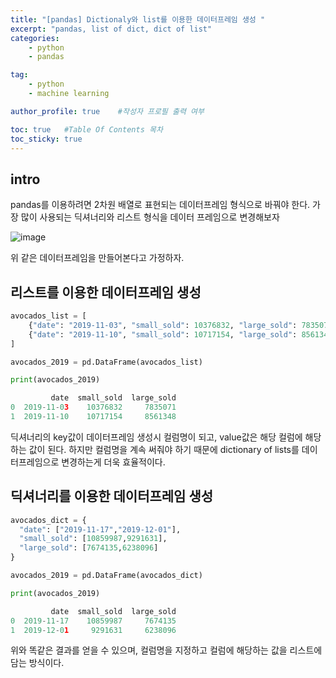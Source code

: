 ```yaml
---
title: "[pandas] Dictionaly와 list를 이용한 데이터프레임 생성 "
excerpt: "pandas, list of dict, dict of list"
categories:
    - python
    - pandas

tag:
    - python
    - machine learning

author_profile: true    #작성자 프로필 출력 여부

toc: true   #Table Of Contents 목차 
toc_sticky: true
---
```


## intro
pandas를 이용하려면 2차원 배열로 표현되는 데이터프레임 형식으로 바꿔야 한다. 가장 많이 사용되는 딕셔너리와 리스트 형식을 데이터 프레임으로 변경해보자

![image](https://user-images.githubusercontent.com/81638919/132942510-7ad9a61e-e336-4dbb-8f5b-a4a1a33846cf.png)

위 같은 데이터프레임을 만들어본다고 가정하자.

## 리스트를 이용한 데이터프레임 생성
```python
avocados_list = [
    {"date": "2019-11-03", "small_sold": 10376832, "large_sold": 7835071},
    {"date": "2019-11-10", "small_sold": 10717154, "large_sold": 8561348}
]

avocados_2019 = pd.DataFrame(avocados_list)

print(avocados_2019)
```

```python
         date  small_sold  large_sold
0  2019-11-03    10376832     7835071
1  2019-11-10    10717154     8561348
```
딕셔너리의 key값이 데이터프레임 생성시 컬럼명이 되고, value값은 해당 컬럼에 해당하는 값이 된다. 하지만 컬럼명을 계속 써줘야 하기 때문에 dictionary of lists를 데이터프레임으로 변경하는게 더욱 효율적이다.

## 딕셔너리를 이용한 데이터프레임 생성

```python
avocados_dict = {
  "date": ["2019-11-17","2019-12-01"],
  "small_sold": [10859987,9291631],
  "large_sold": [7674135,6238096]
}

avocados_2019 = pd.DataFrame(avocados_dict)

print(avocados_2019)
```

```python
         date  small_sold  large_sold
0  2019-11-17    10859987     7674135
1  2019-12-01     9291631     6238096
```
위와 똑같은 결과를 얻을 수 있으며, 컬럼명을 지정하고 컬럼에 해당하는 값을 리스트에 담는 방식이다.
